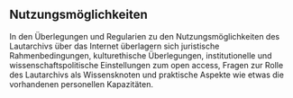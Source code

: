 ## Nutzungsmöglichkeiten

In den Überlegungen und Regularien zu den Nutzungsmöglichkeiten des Lautarchivs über das Internet überlagern sich juristische Rahmenbedingungen, kulturethische Überlegungen, institutionelle und wissenschaftspolitische Einstellungen zum open access, Fragen zur Rolle des Lautarchivs als Wissensknoten und praktische Aspekte wie etwas die vorhandenen personellen Kapazitäten. 
